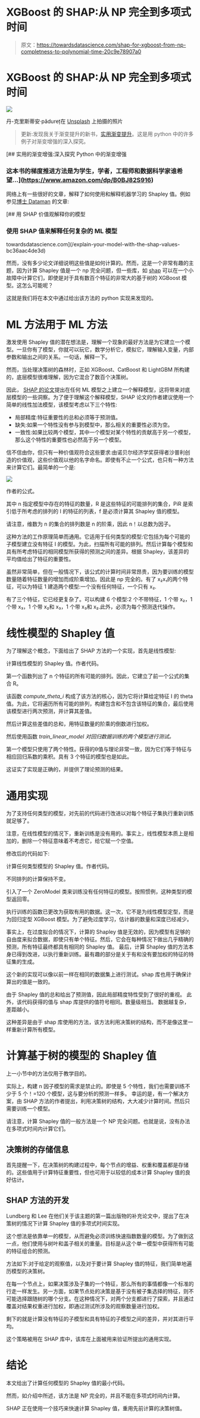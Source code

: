 # XGBoost 的 SHAP:从 NP 完全到多项式时间

> 原文：<https://towardsdatascience.com/shap-for-xgboost-from-np-completness-to-polynomial-time-20c9e78907a0>

# XGBoost 的 SHAP:从 NP 完全到多项式时间

![](img/991f276abe8207ee1c6e67090e6d9848.png)

丹-克里斯蒂安·pădureț在 [Unsplash](https://unsplash.com?utm_source=medium&utm_medium=referral) 上拍摄的照片

> 更新:发现我关于渐变提升的新书，[实用渐变提升](https://www.amazon.com/dp/B0BJ82S916)。这是用 python 中的许多例子对渐变增强的深入探究。

[](https://www.amazon.com/dp/B0BJ82S916) [## 实用的渐变增强:深入探究 Python 中的渐变增强

### 这本书的梯度推进方法是为学生，学者，工程师和数据科学家谁希望…](https://www.amazon.com/dp/B0BJ82S916) 

网络上有一些很好的文章，解释了如何使用和解释机器学习的 Shapley 值。例如参见[博士 Dataman](https://medium.com/u/319122a619c6?source=post_page-----20c9e78907a0--------------------------------) 的文章:

[](/explain-your-model-with-the-shap-values-bc36aac4de3d) [## 用 SHAP 价值观解释你的模型

### 使用 SHAP 值来解释任何复杂的 ML 模型

towardsdatascience.com](/explain-your-model-with-the-shap-values-bc36aac4de3d) 

然而，没有多少论文详细说明这些值是如何计算的。然而，这是一个非常有趣的主题，因为计算 Shapley 值是一个 np 完全问题，但一些库，如 [shap](https://shap.readthedocs.io/en/latest/index.html) 可以在一个小故障中计算它们，即使是对于具有数百个特征的非常大的基于树的 XGBoost 模型。这怎么可能呢？

这就是我们将在本文中通过给出该方法的 python 实现来发现的。

# ML 方法用于 ML 方法

激发使用 Shapley 值的潜在想法是，理解一个现象的最好方法是为它建立一个模型。一旦你有了模型，你就可以玩它，数学分析它，模拟它，理解输入变量，内部参数和输出之间的关系。一句话，解释一下。

然而，当处理决策树的森林时，正如 XGBoost、CatBoost 和 LightGBM 所构建的，底层模型很难理解，因为它混合了数百个决策树。

因此， [SHAP 的论文](https://arxiv.org/pdf/1705.07874.pdf)提出在任何 ML 模型之上建立一个解释模型，这将带来对底层模型的一些洞察。为了便于理解这个解释模型，SHAP 论文的作者建议使用一个简单的线性加法模型，该模型考虑以下三个特性:

*   局部精度:特征重要性的总和必须等于预测值。
*   缺失:如果一个特性没有参与到模型中，那么相关的重要性必须为空。
*   一致性:如果比较两个模型，其中一个模型对某个特性的贡献高于另一个模型，那么这个特性的重要性也必然高于另一个模型。

信不信由你，但只有一种价值观符合这些要求:由诺贝尔经济学奖获得者沙普利创造的价值观，这些价值观以他的名字命名。即使有不止一个公式，也只有一种方法来计算它们。最简单的一个是:

![](img/b6edda31668a16eb885b611a20a46b0d.png)

作者的公式。

其中 n 指定模型中存在的特征的数量，R 是这些特征的可能排列的集合，PiR 是索引低于所考虑的排列的 I 的特征的列表，f 是必须计算其 Shapley 值的模型。

请注意，维数为 n 的集合的排列数是 n 的阶乘，因此 n！以总数为因子。

这种方法的工作原理简单而通用。它适用于任何类型的模型:它包括为每个可能的子模型建立没有特征 I 的模型。为此，扫描所有可能的排列。然后计算每个模型和具有所考虑特征的相同模型所获得的预测之间的差异。根据 Shapley，该差异的平均值给出了特征的重要性。

虽然非常简单，但在一般情况下，该公式的计算时间非常昂贵，因为要训练的模型数量随着特征数量的增加而成阶乘增加。因此是 np 完全的。有了 x₂x₁的两个特征，可以为特征 1 建造两个模型:一个没有任何特征，一个只有 x₂.

有了三个特征，它已经更复杂了。可以构建 6 个模型:2 个不带特征，1 个带 x₂，1 个带 x₃，1 个带 x₂和 x₃，1 个带 x₃和 x₂.此外，必须为每个预测迭代操作。

# 线性模型的 Shapley 值

为了理解这个概念，下面给出了 SHAP 方法的一个实现，首先是线性模型:

计算线性模型的 Shapley 值。作者代码。

第一个函数列出了 n 个特征的所有可能的排列。因此，它建立了前一个公式的集合 R。

该函数 *compute_theta_i* 构成了该方法的核心，因为它将计算给定特征 I 的 theta 值。为此，它将遍历所有可能的排列，构建包含和不包含该特征的集合，最后使用该模型进行两次预测，并计算其差值。

然后计算这些差值的总和，用特征数量的阶乘的倒数进行加权。

然后使用函数 *train_linear_model 对回归数据训练的两个模型进行测试。*

第一个模型只使用了两个特性。获得的θ值与理论非常一致，因为它们等于特征与相应回归系数的乘积。具有 3 个特征的模型也是如此。

这证实了实现是正确的，并提供了理论预测的结果。

# 通用实现

为了支持任何类型的模型，对先前的代码进行改进以对每个特征子集执行重新训练就足够了。

注意，在线性模型的情况下，重新训练是没有用的。事实上，线性模型本质上是相加的，删除一个特征意味着不考虑它，给它赋一个空值。

修改后的代码如下:

计算任何类型模型的 Shapley 值。作者代码。

不同排列的计算保持不变。

引入了一个 ZeroModel 类来训练没有任何特征的模型。按照惯例，这种类型的模型返回零。

执行训练的函数已更改为获取有用的数据。这一次，它不是为线性模型定型，而是为回归定型 XGBoost 模型。为了避免过度学习，估计器的数量和深度已经减少。

事实上，在过度拟合的情况下，计算的 Shapley 值是无效的，因为模型有足够的自由度来拟合数据，即使只有单个特征。然后，它会在每种情况下做出几乎精确的预测，所有特征最终都具有相同的 Shapley 值。
最后，计算 Shapley 值的方法本身已得到改进，以执行重新训练。最有趣的部分是关于有和没有要加权的特征的特征集的生成。

这个新的实现可以像以前一样在相同的数据集上进行测试。shap 库也用于确保计算出的值是一致的。

由于 Shapley 值的总和给出了预测值，因此局部精度特性受到了很好的重视。
此外，该代码获得的值与 shap 库提供的值符号相同。数量级相当。
数据越复杂，差距越小。

这种差异是由于 shap 库使用的方法，该方法利用决策树的结构，而不是像这里一样重新计算所有模型。

# 计算基于树的模型的 Shapley 值

上一小节中的方法仅用于教学目的。

实际上，构建 n 因子模型的需求是禁止的。即使是 5 个特性，我们也需要训练不少于 5 个！=120 个模型，这与要分析的预测一样多。
幸运的是，有一个解决方案，由 SHAP 方法的作者提出，利用决策树的结构，大大减少计算时间。然后只需要训练一个模型。

请注意，计算 Shapley 值的一般方法是一个 NP 完全问题。也就是说，没有办法在多项式时间内计算它们。

## 决策树的存储信息

首先提醒一下，在决策树的构建过程中，每个节点的增益、权重和覆盖都是存储的。这些值用于计算特征重要性，但也可用于以较低的成本计算 Shapley 值的良好估计。

## SHAP 方法的开发

Lundberg 和 Lee 在他们关于该主题的第一篇出版物的补充论文中，提出了在决策树的情况下计算 Shapley 值的多项式时间实现。

这个想法是依靠单一的模型，从而避免必须训练快速指数数量的模型。为了做到这一点，他们使用与树叶和盖子相关的重量。目标是从这个单一模型中获得所有可能的特征组合的预测。

方法如下:对于给定的观察值，以及对于要计算 Shapley 值的特征，我们简单地遍历模型的决策树。

在每一个节点上，如果决策涉及子集的一个特征，那么所有的事情都像一个标准的行走一样发生。另一方面，如果节点处的决策是基于没有被子集选择的特征，则不可能选择跟随树的哪个分支。在这种情况下，对两个分支都进行了探索，并且通过覆盖对结果权重进行加权，即通过测试所涉及的观察数量进行加权。

剩下的就是计算没有特征的子模型和具有特征的子模型之间的差异，并对其进行平均。

这个策略被用在 SHAP 库中，该库在上面被用来验证所提出的通用实现。

# 结论

本文给出了计算任何模型的 Shapley 值的最小代码。

然而，如介绍中所述，该方法是 NP 完全的，并且不能在多项式时间内计算。

SHAP 正在使用一个技巧来快速计算 Shapley 值，重用先前计算的决策树值。